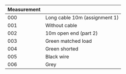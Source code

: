 | Measurement |                               |
| ----------- | ----------------------------- |
| 000         | Long cable 10m (assignment 1) |
| 001         | Without cable                 |
| 002         | 10m open end (part 2)         |
| 003         | Green matched load            |
| 004         | Green shorted                 |
| 005         | Black wire                    |
| 006         | Grey                          |
